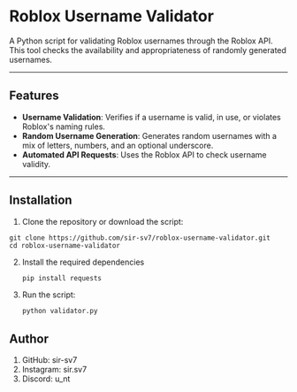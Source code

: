 # Roblox Username Validator

A Python script for validating Roblox usernames through the Roblox API. This tool checks the availability and appropriateness of randomly generated usernames.

---

## Features
- **Username Validation**: Verifies if a username is valid, in use, or violates Roblox's naming rules.
- **Random Username Generation**: Generates random usernames with a mix of letters, numbers, and an optional underscore.
- **Automated API Requests**: Uses the Roblox API to check username validity.

---

## Installation

1. Clone the repository or download the script:

```
git clone https://github.com/sir-sv7/roblox-username-validator.git
cd roblox-username-validator
```

2. Install the required dependencies

   ```bash
   pip install requests

3. Run the script:

   ```bash
   python validator.py

## Author

1. GitHub: sir-sv7
2. Instagram: sir.sv7
3. Discord: u_nt
